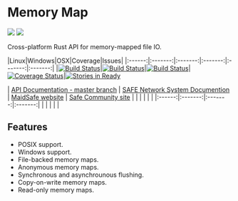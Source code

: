 # Memory Map

[![](https://img.shields.io/badge/Project%20SAFE-Approved-green.svg)](http://maidsafe.net/applications) [![](https://img.shields.io/badge/License-GPL3-green.svg)](https://github.com/maidsafe/routing/blob/master/COPYING)

Cross-platform Rust API for memory-mapped file IO.


|Linux|Windows|OSX|Coverage|Issues|
|:------:|:-------:|:-------:|:-------:|:-------:|:-------:|
|[![Build Status](https://travis-ci.org/memory_map/memory_map.svg?branch=master)](https://travis-ci.org/maidsafe/memory_map)|[![Build Status](http://ci.maidsafe.net:8080/buildStatus/icon?job=memory_map_win64_status_badge)](http://ci.maidsafe.net:8080/job/memory_map_win64_status_badge/)|[![Build Status](http://ci.maidsafe.net:8080/buildStatus/icon?job=memory_map_osx_status_badge)](http://ci.maidsafe.net:8080/job/memory_map_osx_status_badge/)|[![Coverage Status](https://coveralls.io/repos/maidsafe/memory_map/badge.svg)](https://coveralls.io/r/maidsafe/memory_map)|[![Stories in Ready](https://badge.waffle.io/maidsafe/memory_map.png?label=ready&title=Ready)](https://waffle.io/maidsafe/memory_map)

| [API Documentation - master branch](http://maidsafe.net/memory_map/master/) | [SAFE Network System Documention](http://systemdocs.maidsafe.net) | [MaidSafe website](http://maidsafe.net) | [Safe Community site](https://forum.safenetwork.io) |
|        |         |         |         |
|:------:|:-------:|:-------:|:-------:|
|        |         |         |         |

## Features

- POSIX support.
- Windows support.
- File-backed memory maps.
- Anonymous memory maps.
- Synchronous and asynchrounous flushing.
- Copy-on-write memory maps.
- Read-only memory maps.
